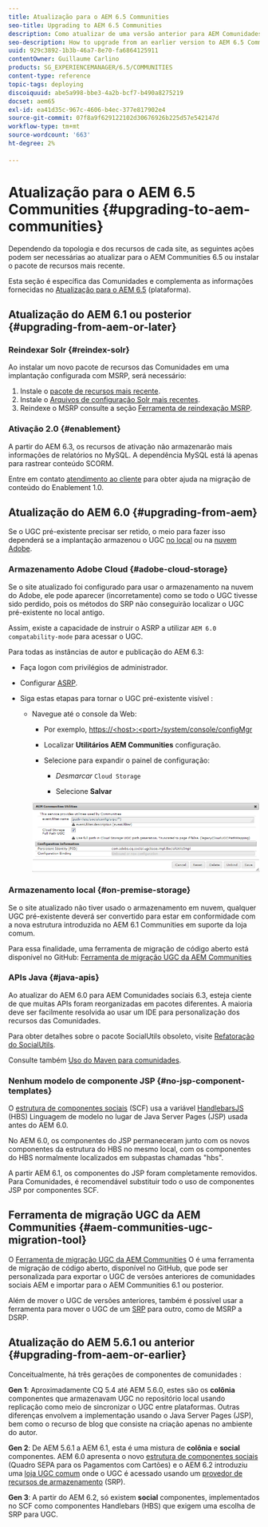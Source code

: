 ```yaml
---
title: Atualização para o AEM 6.5 Communities
seo-title: Upgrading to AEM 6.5 Communities
description: Como atualizar de uma versão anterior para AEM Comunidades 6.5
seo-description: How to upgrade from an earlier version to AEM 6.5 Communities
uuid: 929c3892-1b3b-46a7-8e70-fa6864125911
contentOwner: Guillaume Carlino
products: SG_EXPERIENCEMANAGER/6.5/COMMUNITIES
content-type: reference
topic-tags: deploying
discoiquuid: abe5a998-bbe3-4a2b-bcf7-b490a8275219
docset: aem65
exl-id: ea41d35c-967c-4606-b4ec-377e817902e4
source-git-commit: 07f8a9f629122102d30676926b225d57e542147d
workflow-type: tm+mt
source-wordcount: '663'
ht-degree: 2%

---
```


# Atualização para o AEM 6.5 Communities {#upgrading-to-aem-communities}

Dependendo da topologia e dos recursos de cada site, as seguintes ações podem ser necessárias ao atualizar para o AEM Communities 6.5 ou instalar o pacote de recursos mais recente.

Esta seção é específica das Comunidades e complementa as informações fornecidas no [Atualização para o AEM 6.5](/help/sites-deploying/upgrade.md) (plataforma).

## Atualização do AEM 6.1 ou posterior {#upgrading-from-aem-or-later}

### Reindexar Solr {#reindex-solr}

Ao instalar um novo pacote de recursos das Comunidades em uma implantação configurada com MSRP, será necessário:

1. Instale o [pacote de recursos mais recente](/help/communities/deploy-communities.md#latestfeaturepack).
1. Instale o [Arquivos de configuração Solr mais recentes](/help/communities/msrp.md#upgrading).
1. Reindexe o MSRP consulte a seção [Ferramenta de reindexação MSRP](/help/communities/msrp.md#msrp-reindex-tool).

### Ativação 2.0 {#enablement}

A partir do AEM 6.3, os recursos de ativação não armazenarão mais informações de relatórios no MySQL. A dependência MySQL está lá apenas para rastrear conteúdo SCORM.

Entre em contato [atendimento ao cliente](https://helpx.adobe.com/br/marketing-cloud/contact-support.html) para obter ajuda na migração de conteúdo do Enablement 1.0.

## Atualização do AEM 6.0 {#upgrading-from-aem}

Se o UGC pré-existente precisar ser retido, o meio para fazer isso dependerá se a implantação armazenou o UGC [no local](#on-premise-storage) ou na [nuvem Adobe](#adobe-cloud-storage).

### Armazenamento Adobe Cloud {#adobe-cloud-storage}

Se o site atualizado foi configurado para usar o armazenamento na nuvem do Adobe, ele pode aparecer (incorretamente) como se todo o UGC tivesse sido perdido, pois os métodos do SRP não conseguirão localizar o UGC pré-existente no local antigo.

Assim, existe a capacidade de instruir o ASRP a utilizar `AEM 6.0 compatability-mode` para acessar o UGC.

Para todas as instâncias de autor e publicação do AEM 6.3:

* Faça logon com privilégios de administrador.
* Configurar [ASRP](/help/communities/asrp.md).
* Siga estas etapas para tornar o UGC pré-existente visível :

   * Navegue até o console da Web:

      * Por exemplo, [https://&lt;host>:&lt;port>/system/console/configMgr](https://localhost:4502/system/console/configMgr)

      * Localizar **Utilitários AEM Communities** configuração.
      * Selecione para expandir o painel de configuração:

         * *Desmarcar* `Cloud Storage`

         * Selecione **Salvar**

      ![utilitários](assets/utilities.png)


### Armazenamento local {#on-premise-storage}

Se o site atualizado não tiver usado o armazenamento em nuvem, qualquer UGC pré-existente deverá ser convertido para estar em conformidade com a nova estrutura introduzida no AEM 6.1 Communities em suporte da loja comum.

Para essa finalidade, uma ferramenta de migração de código aberto está disponível no GitHub:
[Ferramenta de migração UGC da AEM Communities](https://github.com/Adobe-Marketing-Cloud/communities-ugc-migration)

### APIs Java {#java-apis}

Ao atualizar do AEM 6.0 para AEM Comunidades sociais 6.3, esteja ciente de que muitas APIs foram reorganizadas em pacotes diferentes. A maioria deve ser facilmente resolvida ao usar um IDE para personalização dos recursos das Comunidades.

Para obter detalhes sobre o pacote SocialUtils obsoleto, visite [Refatoração do SocialUtils](/help/communities/socialutils.md).

Consulte também [Uso do Maven para comunidades](/help/communities/maven.md).

### Nenhum modelo de componente JSP {#no-jsp-component-templates}

O [estrutura de componentes sociais](/help/communities/scf.md) (SCF) usa a variável [HandlebarsJS](https://handlebarsjs.com/) (HBS) Linguagem de modelo no lugar de Java Server Pages (JSP) usada antes do AEM 6.0.

No AEM 6.0, os componentes do JSP permaneceram junto com os novos componentes da estrutura do HBS no mesmo local, com os componentes do HBS normalmente localizados em subpastas chamadas &quot;hbs&quot;.

A partir AEM 6.1, os componentes do JSP foram completamente removidos. Para Comunidades, é recomendável substituir todo o uso de componentes JSP por componentes SCF.

## Ferramenta de migração UGC da AEM Communities {#aem-communities-ugc-migration-tool}

O [Ferramenta de migração UGC da AEM Communities](https://github.com/Adobe-Marketing-Cloud/communities-ugc-migration) O é uma ferramenta de migração de código aberto, disponível no GitHub, que pode ser personalizada para exportar o UGC de versões anteriores de comunidades sociais AEM e importar para o AEM Communities 6.1 ou posterior.

Além de mover o UGC de versões anteriores, também é possível usar a ferramenta para mover o UGC de um [SRP](/help/communities/working-with-srp.md) para outro, como de MSRP a DSRP.

## Atualização do AEM 5.6.1 ou anterior {#upgrading-from-aem-or-earlier}

Conceitualmente, há três gerações de componentes de comunidades :

**Gen 1**: Aproximadamente CQ 5.4 até AEM 5.6.0, estes são os **colônia** componentes que armazenavam UGC no repositório local usando replicação como meio de sincronizar o UGC entre plataformas. Outras diferenças envolvem a implementação usando o Java Server Pages (JSP), bem como o recurso de blog que consiste na criação apenas no ambiente do autor.

**Gen 2**: De AEM 5.6.1 a AEM 6.1, esta é uma mistura de **colônia** e **social** componentes. AEM 6.0 apresenta o novo [estrutura de componentes sociais](/help/communities/scf.md) (Quadro SEPA para os Pagamentos com Cartões) e o AEM 6.2 introduziu uma [loja UGC comum](/help/communities/working-with-srp.md) onde o UGC é acessado usando um [provedor de recursos de armazenamento](/help/communities/srp.md) (SRP).

**Gen 3**: A partir do AEM 6.2, só existem **social** componentes, implementados no SCF como componentes Handlebars (HBS) que exigem uma escolha de SRP para UGC.
